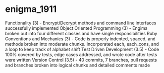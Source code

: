 # enigma_1911

Functionality (3) - Encrypt/Decrypt methods and command line interfaces successfully implemented
Object Oriented Programming (3) - Engima broken out into four different classes and have single responsibilities 
Ruby Conventions and Mechanics (3) - Code is properly indented, spaced, and methods broken into moderate chunks. Incorporated each, each_cons, and a loop to keep track of alphabet shift 
Test Driven Development (3.5) - Code 100% covered by tests, edge cases addressed, and wrote code after tests were written
Version Control (3.5) - 40 commits, 7 branches, pull requests and branches broken into logical chunks and detailed comments made
